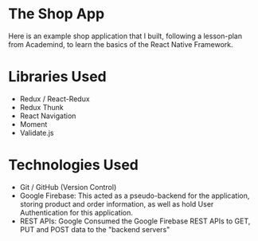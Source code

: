# The Shop App
Here is an example shop application that I built, following a lesson-plan from Academind, to learn the basics of the React Native Framework.

# Libraries Used
- Redux / React-Redux
- Redux Thunk
- React Navigation
- Moment
- Validate.js

# Technologies Used
- Git / GitHub (Version Control)
- Google Firebase: This acted as a pseudo-backend for the application, storing product and order information, as well as hold User Authentication for this application.
- REST APIs: Google Consumed the Google Firebase REST APIs to GET, PUT and POST data to the "backend servers"
